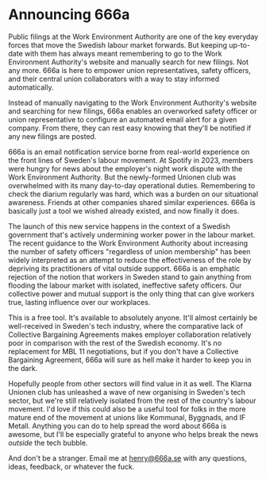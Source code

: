 # Announcing 666a

Public filings at the Work Environment Authority are one of the key everyday forces that move the Swedish labour market forwards.
But keeping up-to-date with them has always meant remembering to go to the Work Environment Authority's website and manually search for new filings. 
Not any more.
666a is here to empower union representatives, safety officers, and their central union collaborators with a way to stay informed automatically.

Instead of manually navigating to the Work Environment Authority's website and searching for new filings, 666a enables an overworked safety officer or union representative to configure an automated email alert for a given company.
From there, they can rest easy knowing that they'll be notified if any new filings are posted.

666a is an email notification service borne from real-world experience on the front lines of Sweden's labour movement.
At Spotify in 2023, members were hungry for news about the employer's night work dispute with the Work Environment Authority.
But the newly-formed Unionen club was overwhelmed with its many day-to-day operational duties.
Remembering to check the diarium regularly was hard, which was a burden on our situational awareness.
Friends at other companies shared similar experiences.
666a is basically just a tool we wished already existed, and now finally it does.

The launch of this new service happens in the context of a Swedish government that's actively undermining worker power in the labour market.
The recent guidance to the Work Environment Authority about increasing the number of safety officers "regardless of union membership" has been widely interpreted as an attempt to reduce the effectiveness of the role by depriving its practitioners of vital outside support.
666a is an emphatic rejection of the notion that workers in Sweden stand to gain anything from flooding the labour market with isolated, ineffective safety officers.
Our collective power and mutual support is the only thing that can give workers true, lasting influence over our workplaces.

This is a free tool.
It's available to absolutely anyone.
It'll almost certainly be well-received in Sweden's tech industry, where the comparative lack of Collective Bargaining Agreements makes employer collaboration relatively poor in comparison with the rest of the Swedish economy.
It's no replacement for MBL 11 negotiations, but if you don't have a Collective Bargaining Agreement, 666a will sure as hell make it harder to keep you in the dark.

Hopefully people from other sectors will find value in it as well.
The Klarna Unionen club has unleashed a wave of new organising in Sweden's tech sector, but we're still relatively isolated from the rest of the country's labour movement.
I'd love if this could also be a useful tool for folks in the more mature end of the movement at unions like Kommunal, Byggnads, and IF Metall.
Anything you can do to help spread the word about 666a is awesome, but I'll be especially grateful to anyone who helps break the news _outside_ the tech bubble.

And don't be a stranger.
Email me at [henry@666a.se](mailto:henry@666a.se) with any questions, ideas, feedback, or whatever the fuck.
